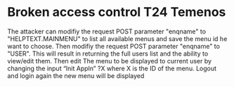 # Broken access control T24 Temenos

The attacker can modifiy the request POST parameter "enqname" to "HELPTEXT.MAINMENU" to list all available menus and save the menu id he want to choose.
Then modifiy the request POST parameter "enqname" to "USER". This will result in returning the full users list and the ability to view/edit them.
Then edit The menu to be displayed to current user by changing the input “Init Appln” ?X where X is the ID of the menu.
Logout and login again the new menu will be displayed
